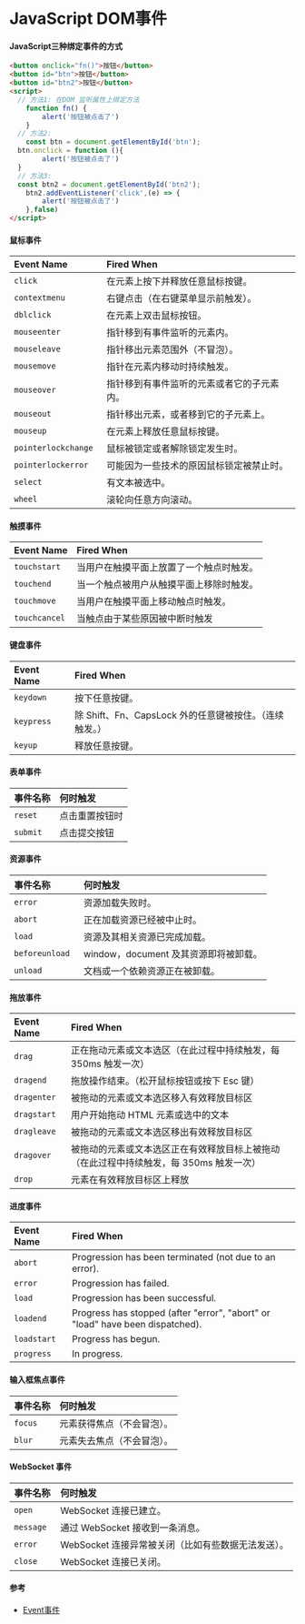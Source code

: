 # JavaScript DOM事件

#### JavaScript三种绑定事件的方式

```html
<button onclick="fn()">按钮</button>
<button id="btn">按钮</button>
<button id="btn2">按钮</button>
<script>
  // 方法1: 在DOM 监听属性上绑定方法
	function fn() {
		alert('按钮被点击了')
	}
  // 方法2:
	const btn = document.getElementById('btn');
  btn.onclick = function (){
		alert('按钮被点击了')
  }
  // 方法3:
  const btn2 = document.getElementById('btn2');
	btn2.addEventListener('click',(e) => {
		alert('按钮被点击了')
	},false)
</script>
```


#### 鼠标事件

| Event Name           | Fired When                                 |
| :------------------- | :----------------------------------------- |
| `click `             | 在元素上按下并释放任意鼠标按键。           |
| `contextmenu `       | 右键点击（在右键菜单显示前触发）。         |
| `dblclick `          | 在元素上双击鼠标按钮。                     |
| `mouseenter `        | 指针移到有事件监听的元素内。               |
| `mouseleave `        | 指针移出元素范围外（不冒泡）。             |
| `mousemove `         | 指针在元素内移动时持续触发。               |
| `mouseover `         | 指针移到有事件监听的元素或者它的子元素内。 |
| `mouseout `          | 指针移出元素，或者移到它的子元素上。       |
| `mouseup `           | 在元素上释放任意鼠标按键。                 |
| `pointerlockchange ` | 鼠标被锁定或者解除锁定发生时。             |
| `pointerlockerror `  | 可能因为一些技术的原因鼠标锁定被禁止时。   |
| `select `            | 有文本被选中。                             |
| `wheel `             | 滚轮向任意方向滚动。                       |

#### 触摸事件

| Event Name    | Fired When                               |
| :------------ | :--------------------------------------- |
| `touchstart`  | 当用户在触摸平面上放置了一个触点时触发。 |
| `touchend`    | 当一个触点被用户从触摸平面上移除时触发。 |
| `touchmove`   | 当用户在触摸平面上移动触点时触发。       |
| `touchcancel` | 当触点由于某些原因被中断时触发           |

#### 键盘事件

| Event Name  | Fired When                                              |
| :---------- | :------------------------------------------------------ |
| `keydown `  | 按下任意按键。                                          |
| `keypress ` | 除 Shift、Fn、CapsLock 外的任意键被按住。（连续触发。） |
| `keyup `    | 释放任意按键。                                          |


#### 表单事件

| 事件名称  | 何时触发       |
| :-------- | :------------- |
| `reset `  | 点击重置按钮时 |
| `submit ` | 点击提交按钮   |
#### 资源事件

| 事件名称        | 何时触发                              |
| :-------------- | :------------------------------------ |
| `error `        | 资源加载失败时。                      |
| `abort `        | 正在加载资源已经被中止时。            |
| `load `         | 资源及其相关资源已完成加载。          |
| `beforeunload ` | window，document 及其资源即将被卸载。 |
| `unload `       | 文档或一个依赖资源正在被卸载。        |

#### 拖放事件

| Event Name   | Fired When                                                                               |
| :----------- | :--------------------------------------------------------------------------------------- |
| `drag `      | 正在拖动元素或文本选区（在此过程中持续触发，每 350ms 触发一次）                          |
| `dragend `   | 拖放操作结束。（松开鼠标按钮或按下 Esc 键）                                              |
| `dragenter ` | 被拖动的元素或文本选区移入有效释放目标区                                                 |
| `dragstart ` | 用户开始拖动 HTML 元素或选中的文本                                                       |
| `dragleave ` | 被拖动的元素或文本选区移出有效释放目标区                                                 |
| `dragover `  | 被拖动的元素或文本选区正在有效释放目标上被拖动 （在此过程中持续触发，每 350ms 触发一次） |
| `drop `      | 元素在有效释放目标区上释放                                                               |

#### 进度事件

| Event Name  | Fired When                                                                    |
| :---------- | :---------------------------------------------------------------------------- |
| `abort`     | Progression has been terminated (not due to an error).                        |
| `error`     | Progression has failed.                                                       |
| `load`      | Progression has been successful.                                              |
| `loadend`   | Progress has stopped (after "error", "abort" or "load" have been dispatched). |
| `loadstart` | Progress has begun.                                                           |
| `progress`  | In progress.                                                                  |

#### 输入框焦点事件

| 事件名称 | 何时触发                   |
| :------- | :------------------------- |
| `focus ` | 元素获得焦点（不会冒泡）。 |
| `blur `  | 元素失去焦点（不会冒泡）。 |
#### WebSocket 事件

| 事件名称   | 何时触发                                           |
| :--------- | :------------------------------------------------- |
| `open `    | WebSocket 连接已建立。                             |
| `message ` | 通过 WebSocket 接收到一条消息。                    |
| `error `   | WebSocket 连接异常被关闭（比如有些数据无法发送）。 |
| `close `   | WebSocket 连接已关闭。                             |

#### 参考

- [Event事件](([])[https://developer.mozilla.org/zh-CN/docs/Web/API/Event])
